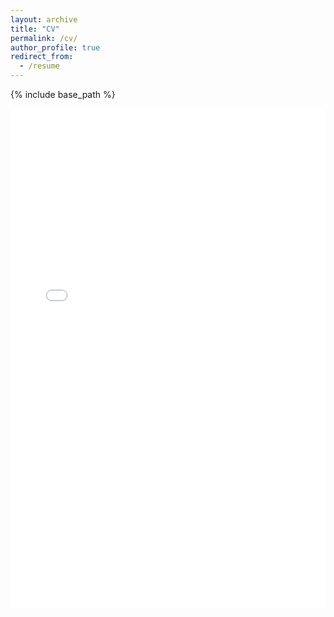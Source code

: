 ```yaml
---
layout: archive
title: "CV"
permalink: /cv/
author_profile: true
redirect_from:
  - /resume
---
```


{% include base_path %}

<iframe 
  src="/assets/Resume_en.pdf" 
  width="100%" 
  height="800px" 
  style="border: none;">
</iframe>
